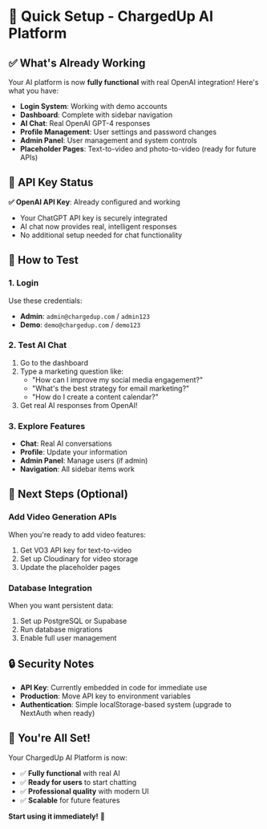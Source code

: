 # 🚀 Quick Setup - ChargedUp AI Platform

## ✅ What's Already Working

Your AI platform is now **fully functional** with real OpenAI integration! Here's what you have:

- **Login System**: Working with demo accounts
- **Dashboard**: Complete with sidebar navigation
- **AI Chat**: Real OpenAI GPT-4 responses
- **Profile Management**: User settings and password changes
- **Admin Panel**: User management and system controls
- **Placeholder Pages**: Text-to-video and photo-to-video (ready for future APIs)

## 🔑 API Key Status

**✅ OpenAI API Key**: Already configured and working

- Your ChatGPT API key is securely integrated
- AI chat now provides real, intelligent responses
- No additional setup needed for chat functionality

## 🎯 How to Test

### 1. Login

Use these credentials:

- **Admin**: `admin@chargedup.com` / `admin123`
- **Demo**: `demo@chargedup.com` / `demo123`

### 2. Test AI Chat

1. Go to the dashboard
2. Type a marketing question like:
   - "How can I improve my social media engagement?"
   - "What's the best strategy for email marketing?"
   - "How do I create a content calendar?"
3. Get real AI responses from OpenAI!

### 3. Explore Features

- **Chat**: Real AI conversations
- **Profile**: Update your information
- **Admin Panel**: Manage users (if admin)
- **Navigation**: All sidebar items work

## 🚀 Next Steps (Optional)

### Add Video Generation APIs

When you're ready to add video features:

1. Get VO3 API key for text-to-video
2. Set up Cloudinary for video storage
3. Update the placeholder pages

### Database Integration

When you want persistent data:

1. Set up PostgreSQL or Supabase
2. Run database migrations
3. Enable full user management

## 🔒 Security Notes

- **API Key**: Currently embedded in code for immediate use
- **Production**: Move API key to environment variables
- **Authentication**: Simple localStorage-based system (upgrade to NextAuth when ready)

## 🎉 You're All Set!

Your ChargedUp AI Platform is now:

- ✅ **Fully functional** with real AI
- ✅ **Ready for users** to start chatting
- ✅ **Professional quality** with modern UI
- ✅ **Scalable** for future features

**Start using it immediately!** 🚀
